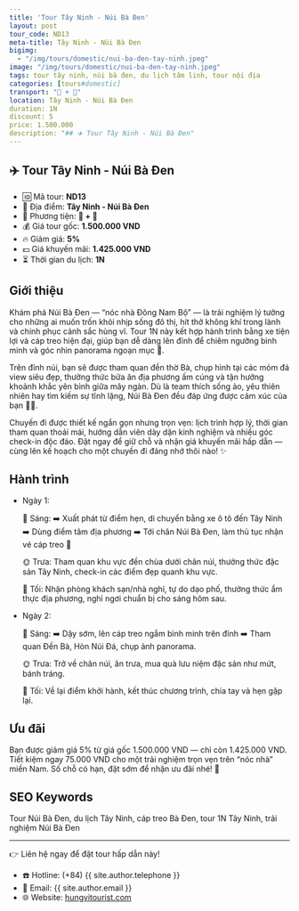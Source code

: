```yaml
---
title: 'Tour Tây Ninh - Núi Bà Đen'
layout: post
tour_code: ND13
meta-title: Tây Ninh - Núi Bà Đen
bigimg:
  - "/img/tours/domestic/nui-ba-den-tay-ninh.jpeg"
image: "/img/tours/domestic/nui-ba-den-tay-ninh.jpeg"
tags: tour tây ninh, núi bà đen, du lịch tâm linh, tour nội địa
categories: [tours#domestic]
transport: "🚌 + 🚠"
location: Tây Ninh - Núi Bà Đen
duration: 1N
discount: 5
price: 1.500.000
description: "## ✈️ Tour Tây Ninh - Núi Bà Đen"
---
```


## ✈️ Tour Tây Ninh - Núi Bà Đen 

- 🆔 Mã tour: **ND13**
- 📍 Địa điểm: **Tây Ninh - Núi Bà Đen**
- 🚗 Phương tiện: **🚌 + 🚠**
- 💰 Giá tour gốc: **1.500.000 VND**
- 🔥 Giảm giá: **5%**
- 💵 Giá khuyến mãi: **1.425.000 VND**
- ⏳ Thời gian du lịch: **1N**

## Giới thiệu
Khám phá Núi Bà Đen — “nóc nhà Đông Nam Bộ” — là trải nghiệm lý tưởng cho những ai muốn trốn khỏi nhịp sống đô thị, hít thở không khí trong lành và chinh phục cảnh sắc hùng vĩ. Tour 1N này kết hợp hành trình bằng xe tiện lợi và cáp treo hiện đại, giúp bạn dễ dàng lên đỉnh để chiêm ngưỡng bình minh và góc nhìn panorama ngoạn mục 🌄.

Trên đỉnh núi, bạn sẽ được tham quan đền thờ Bà, chụp hình tại các mỏm đá view siêu đẹp, thưởng thức bữa ăn địa phương ấm cúng và tận hưởng khoảnh khắc yên bình giữa mây ngàn. Dù là team thích sống ảo, yêu thiên nhiên hay tìm kiếm sự tĩnh lặng, Núi Bà Đen đều đáp ứng được cảm xúc của bạn 📸🌿.

Chuyến đi được thiết kế ngắn gọn nhưng trọn vẹn: lịch trình hợp lý, thời gian tham quan thoải mái, hướng dẫn viên dày dặn kinh nghiệm và nhiều góc check-in độc đáo. Đặt ngay để giữ chỗ và nhận giá khuyến mãi hấp dẫn — cùng lên kế hoạch cho một chuyến đi đáng nhớ thôi nào! ✨

## Hành trình
- Ngày 1:

  🌅 Sáng: ➡️ Xuất phát từ điểm hẹn, di chuyển bằng xe ô tô đến Tây Ninh ➡️ Dùng điểm tâm địa phương ➡️ Tới chân Núi Bà Đen, làm thủ tục nhận vé cáp treo 🚠  

  🌞 Trưa: Tham quan khu vực đền chùa dưới chân núi, thưởng thức đặc sản Tây Ninh, check-in các điểm đẹp quanh khu vực.  

  🌙 Tối: Nhận phòng khách sạn/nhà nghỉ, tự do dạo phố, thưởng thức ẩm thực địa phương, nghỉ ngơi chuẩn bị cho sáng hôm sau.

- Ngày 2:

  🌅 Sáng: ➡️ Dậy sớm, lên cáp treo ngắm bình minh trên đỉnh ➡️ Tham quan Đền Bà, Hòn Núi Đá, chụp ảnh panorama.  

  🌞 Trưa: Trở về chân núi, ăn trưa, mua quà lưu niệm đặc sản như mứt, bánh tráng.  

  🌙 Tối: Về lại điểm khởi hành, kết thúc chương trình, chia tay và hẹn gặp lại.

## Ưu đãi
Bạn được giảm giá 5% từ giá gốc 1.500.000 VND — chỉ còn 1.425.000 VND. Tiết kiệm ngay 75.000 VND cho một trải nghiệm trọn vẹn trên “nóc nhà” miền Nam. Số chỗ có hạn, đặt sớm để nhận ưu đãi nhé! 🎉

## SEO Keywords
Tour Núi Bà Đen, du lịch Tây Ninh, cáp treo Bà Đen, tour 1N Tây Ninh, trải nghiệm Núi Bà Đen

---

👉 Liên hệ ngay để đặt tour hấp dẫn này!

- ☎️ Hotline: (+84) {{ site.author.telephone }}
- 📧 Email: {{ site.author.email }}
- 🌐 Website: [hungvitourist.com](https://hungvitourist.com)

